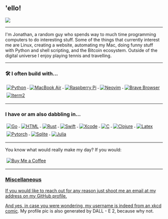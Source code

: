 ## 'ello!

<p align="left">
  <img src=https://github-readme-stats.vercel.app/api?username=realprogrammersusevim&show_icons=true&theme=tokyonight&count_private=true />
</p>

---

I'm Jonathan, a random guy who spends way to much time programming computers to do interesting stuff. Some of the things that currently interest me are Linux, creating a website, automating my Mac, doing funny stuff with Python and shell scripting, and the Bitcoin ecosystem. Outside of the digital universe I enjoy playing tennis and travelling.

---

### 🛠 I often build with...

<p>
<a href="https://www.python.org/">
    <img src="https://img.shields.io/badge/Python-FFD43B?style=for-the-badge&logo=python&logoColor=blue" alt="Python" style="vertical-align:top; margin:4px">
  </a>
  <a href="https://www.apple.com/macbook-air-m1/">
    <img src="https://img.shields.io/badge/mac%20os-000000?style=for-the-badge&logo=apple&logoColor=white" alt="MacBook Air" style="vertical-align:top; margin:4px">
  </a>
  <a href="https://raspberrypi.org/">
  <img src="https://img.shields.io/badge/Raspberry%20Pi-A22846?style=for-the-badge&logo=Raspberry%20Pi&logoColor=white" alt="Raspberry Pi" style="vertical-align:top;margin:4px">
  </a>
  <a href="https://neovim.io">
    <img src="https://img.shields.io/badge/NeoVim-%2357A143.svg?&style=for-the-badge&logo=neovim&logoColor=white" alt="Neovim" style="vertical-align:top; margin:4px">
  </a>
  <a href="https://brave.com">
    <img src="https://img.shields.io/badge/Brave-FF1B2D?style=for-the-badge&logo=Brave&logoColor=white" alt="Brave Browser" style="vertical-align:top;margin:4px">
  </a>
  <a href="https://iterm2.com">
  <img src="https://img.shields.io/badge/iTerm2-000000?style=for-the-badge&logo=iterm2&logoColor=white" alt="Iterm2" style="vertical-align:top;margin:4px">
  </a>

---

### I have or am also dabbling in...

<p>
<a href="https://go.dev/">
    <img src="https://img.shields.io/badge/Go-00ADD8?style=for-the-badge&logo=go&logoColor=white" alt="Go" style="vertical-align:top; margin:4px">
  </a>
  <a href="https://developer.mozilla.org/en-US/docs/Web/HTML">
    <img src="https://img.shields.io/badge/HTML5-E34F26?style=for-the-badge&logo=html5&logoColor=white" alt="HTML" style="vertical-align:top; margin:4px">
  </a>
  <a href="https://www.rust-lang.org/">
    <img src="https://img.shields.io/badge/Rust-black?style=for-the-badge&logo=rust&logoColor=#E57324" alt="Rust" style="vertical-align:top; margin:4px">
  </a>
  <a href="https://www.swift.org/">
    <img src="https://img.shields.io/badge/Swift-FA7343?style=for-the-badge&logo=swift&logoColor=white" alt="Swift" style="vertical-align:top; margin:4px">
  </a>
  <a href="https://developer.apple.com/xcode/">
    <img src="https://img.shields.io/badge/Xcode-007ACC?style=for-the-badge&logo=Xcode&logoColor=white" alt="Xcode" style="vertical-align:top; margin:4px">
  </a>
  <a href="https://cprogramming.com/">
    <img src="https://img.shields.io/badge/C-00599C?style=for-the-badge&logo=c&logoColor=white" alt="C" style="vertical-align:top; margin:4px">
  </a>
  <a href="https://www.clojure.org/">
    <img src="https://img.shields.io/badge/Clojure-5881D8?style=for-the-badge&logo=clojure&logoColor=white" alt="Clojure" style="vertical-align:top; margin:4px">
  </a>
  <a href="https://www.latex-project.org/">
    <img src="https://img.shields.io/badge/LaTeX-47A141?style=for-the-badge&logo=LaTeX&logoColor=white" alt="Latex" style="vertical-align:top; margin:4px">
  </a>
  <a href="https://pytorch.org">
    <img src="https://img.shields.io/badge/PyTorch-EE4C2C?style=for-the-badge&logo=PyTorch&logoColor=white" alt="Pytorch" style="vertical-align:top;margin:4px">
  </a>
  <a href="https://sqlite.org">
    <img src="https://img.shields.io/badge/SQLite-07405E?style=for-the-badge&logo=sqlite&logoColor=white" alt="Sqlite" style="vertical-align:top;margin:4px">
  </a>
  <a href="https://julialang.org">
    <img src="https://img.shields.io/badge/Julia-9558B2?style=for-the-badge&logo=julia&logoColor=white" alt="Julia" style="vertical-align:top;margin:4px">
  </a>
</p>
  
---

You know what would really make my day? If you would:
<p>
  <a href="https://www.buymeacoffee.com/f45brjm9cjb">
    <img src="https://img.shields.io/badge/Buy_Me_A_Coffee-FFDD00?style=for-the-badge&logo=buy-me-a-coffee&logoColor=black" alt="Buy Me a Coffee" style="vertical-align:top;margin:4px"
  </a>
</p>

---

### Miscellaneous

If you would like to reach out for any reason just shoot me an email at my address on my GitHub profile.

And yes, in case you were wondering, my username is indeed from an [xkcd comic](https://xkcd.com/378/). My profile pic is also generated by DALL - E 2, because why not.
